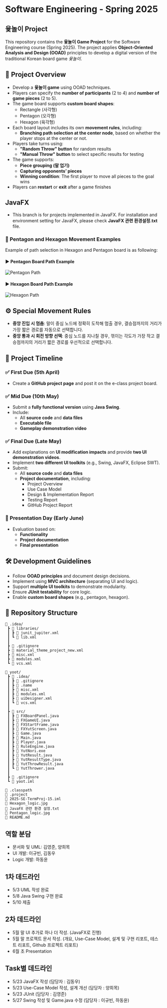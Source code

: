 # Software Engineering - Spring 2025
## 윷놀이 Project

This repository contains the **윷놀이 Game Project** for the Software Engineering course (Spring 2025). The project applies **Object-Oriented Analysis and Design (OOAD)** principles to develop a digital version of the traditional Korean board game *윷놀이*.

## 📌 Project Overview
- Develop a **윷놀이 game** using OOAD techniques.
- Players can specify the **number of participants** (2 to 4) and **number of game pieces** (2 to 5).
- The game board supports **custom board shapes**:
  - Rectangle (사각형)
  - Pentagon (오각형)
  - Hexagon (육각형)
- Each board layout includes its own **movement rules**, including:
  - **Branching path selection at the center node**, based on whether the player stops at the center or not.
- Players take turns using:
  - **"Random Throw" button** for random results
  - **"Manual Throw" button** to select specific results for testing
- The game supports:
  - **Piece grouping (말 업기)**
  - **Capturing opponents’ pieces**
  - **Winning condition**: The first player to move all pieces to the goal wins
- Players can **restart** or **exit** after a game finishes

## JavaFX
- This branch is for projects implemented in JavaFX. For installation and environment setting for JavaFX, please check **JavaFX 관련 환경설정.txt** file.

### 🧭 Pentagon and Hexagon Movement Examples
Example of path selection in Hexagon and Pentagon board is as following:

#### ▶ Pentagon Board Path Example
![Pentagon Path](Pentagon_logic.jpg)

#### ▶ Hexagon Board Path Example
![Hexagon Path](Hexagon_logic.jpg)


## ⚙️ Special Movement Rules
- **중앙 진입 시 멈춤**: 말이 중심 노드에 정확히 도착해 멈출 경우, 결승점까지의 거리가 가장 짧은 경로를 자동으로 선택합니다.
- **중앙 통과 시 회전 방향 선택**: 중심 노드를 지나칠 경우, 꺾이는 각도가 가장 작고 결승점까지의 거리가 짧은 경로를 우선적으로 선택합니다.

## 📅 Project Timeline
### ✅ First Due (5th April)
- Create a **GitHub project page** and post it on the e-class project board.

### ✅ Mid Due (10th May)
- Submit a **fully functional version** using **Java Swing**.
- Include:
  - All **source code** and **data files**
  - **Executable file**
  - **Gameplay demonstration video**

### ✅ Final Due (Late May)
- Add explanations on **UI modification impacts** and provide **two UI demonstration videos**.
- Implement **two different UI toolkits** (e.g., Swing, JavaFX, Eclipse SWT).
- Submit:
  - All **source code** and **data files**
  - **Project documentation**, including:
    - Project Overview
    - Use Case Model
    - Design & Implementation Report
    - Testing Report
    - GitHub Project Report

### 🎤 Presentation Day (Early June)
- Evaluation based on:
  - **Functionality**
  - **Project documentation**
  - **Final presentation**

## 🛠 Development Guidelines
- Follow **OOAD principles** and document design decisions.
- Implement using **MVC architecture** (separating UI and logic).
- Support **multiple UI toolkits** to demonstrate modularity.
- Ensure **JUnit testability** for core logic.
- Enable **custom board shapes** (e.g., pentagon, hexagon).

## 📂 Repository Structure
```
📁 .idea/
 ┣ 📁 libraries/
 ┃ ┣ 📄 junit_jupiter.xml
 ┃ ┗ 📄 lib.xml
 ┃
 ┣ 📄 .gitignore
 ┣ 📄 material_theme_project_new.xml
 ┣ 📄 misc.xml
 ┣ 📄 modules.xml
 ┗ 📄 vcs.xml

📁 yoot/
 ┣ 📁 .idea/
 ┃ ┣ 📄 .gitignore
 ┃ ┣ 📄 .name
 ┃ ┣ 📄 misc.xml
 ┃ ┣ 📄 modules.xml
 ┃ ┣ 📄 uiDesigner.xml
 ┃ ┗ 📄 vcs.xml
 ┃
 ┣ 📁 src/
 ┃ ┣ 📄 FXBoardPanel.java
 ┃ ┣ 📄 FXGameUI.java
 ┃ ┣ 📄 FXStartFrame.java
 ┃ ┣ 📄 FXYutScreen.java
 ┃ ┣ 📄 Game.java
 ┃ ┣ 📄 Main.java
 ┃ ┣ 📄 Player.java
 ┃ ┣ 📄 RuleEngine.java
 ┃ ┣ 📄 YutNori.exe
 ┃ ┣ 📄 YutResult.java
 ┃ ┣ 📄 YutResultType.java
 ┃ ┣ 📄 YutThrowResult.java
 ┃ ┗ 📄 YutThrower.java
 ┃
 ┣ 📄 .gitignore
 ┗ 📄 yoot.iml

📄 .classpath
📄 .project
📄 2025-SE-TermProj-15.iml
📄 Hexagon_logic.jpg
📄 JavaFX 관련 환경 설정.txt
📄 Pentagon_logic.jpg
📄 README.md

```

## 역할 분담
- 문서화 및 UML: 김영준, 양희목
- UI 개발: 이규빈, 김동우
- Logic 개발: 하동윤

## 1차 데드라인
- 5/3 UML 작성 완료
- 5/8 Java Swing 구현 완료
- 5/10 제출

## 2차 데드라인
- 5월 말 UI 추가로 하나 더 작성. (JavaFX로 진행)
- 5월 말 프로젝트 문서 작성. (개요, Use-Case Model, 설계 및 구현 리포트, 테스트 리포트, Github 프로젝트 리포트)
- 6월 초 Presentation

## Task별 데드라인
- 5/23 JavaFX 작성 (담당자 : 김동우)
- 5/23 Use-Case Model 작성, 설계 개선 (담당자 : 양희목)
- 5/23 JUnit (담당자 : 김영준)
- 5/27 Swing 작성 및 Game.java 수정 (담당자 : 이규빈, 하동윤)
